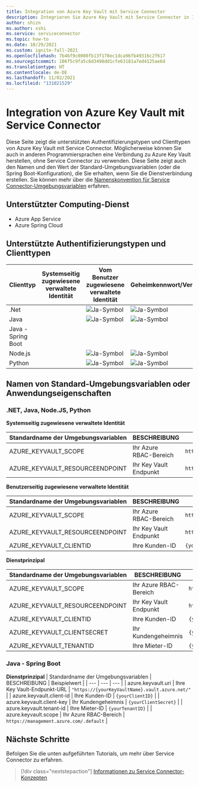 ```yaml
---
title: Integration von Azure Key Vault mit Service Connector
description: Integrieren Sie Azure Key Vault mit Service Connector in Ihre Anwendung
author: shizn
ms.author: xshi
ms.service: serviceconnector
ms.topic: how-to
ms.date: 10/29/2021
ms.custom: ignite-fall-2021
ms.openlocfilehash: 7b46f9c0080fb13f178ec1dca96fb49316c2f617
ms.sourcegitcommit: 106f5c9fa5c6d3498dd1cfe63181a7ed4125ae6d
ms.translationtype: HT
ms.contentlocale: de-DE
ms.lasthandoff: 11/02/2021
ms.locfileid: "131021529"
---
```

# <a name="integrate-azure-key-vault-with-service-connector"></a>Integration von Azure Key Vault mit Service Connector

Diese Seite zeigt die unterstützten Authentifizierungstypen und Clienttypen von Azure Key Vault mit Service Connector. Möglicherweise können Sie auch in anderen Programmiersprachen eine Verbindung zu Azure Key Vault herstellen, ohne Service Connector zu verwenden. Diese Seite zeigt auch den Namen und den Wert der Standard-Umgebungsvariablen (oder die Spring Boot-Konfiguration), die Sie erhalten, wenn Sie die Dienstverbindung erstellen. Sie können mehr über die [Namenskonvention für Service Connector-Umgebungsvariablen](concept-service-connector-internals.md) erfahren.

## <a name="supported-compute-service"></a>Unterstützter Computing-Dienst

- Azure App Service
- Azure Spring Cloud

## <a name="supported-authentication-types-and-client-types"></a>Unterstützte Authentifizierungstypen und Clienttypen

| Clienttyp | Systemseitig zugewiesene verwaltete Identität | Vom Benutzer zugewiesene verwaltete Identität | Geheimkennwort/Verbindungszeichenfolge | Dienstprinzipal |
| --- | --- | --- | --- | --- |
| .Net | | ![Ja-Symbol](./media/green-check.png) | ![Ja-Symbol](./media/green-check.png) | ![Ja-Symbol](./media/green-check.png) |
| Java | | ![Ja-Symbol](./media/green-check.png) | ![Ja-Symbol](./media/green-check.png) | ![Ja-Symbol](./media/green-check.png) |
| Java - Spring Boot | | | | ![Ja-Symbol](./media/green-check.png) |
| Node.js | | ![Ja-Symbol](./media/green-check.png) | ![Ja-Symbol](./media/green-check.png) | ![Ja-Symbol](./media/green-check.png) |
| Python | | ![Ja-Symbol](./media/green-check.png) | ![Ja-Symbol](./media/green-check.png) | ![Ja-Symbol](./media/green-check.png) |

## <a name="default-environment-variable-names-or-application-properties"></a>Namen von Standard-Umgebungsvariablen oder Anwendungseigenschaften

### <a name="net-java-nodejs-python"></a>.NET, Java, Node.JS, Python

**Systemseitig zugewiesene verwaltete Identität**

| Standardname der Umgebungsvariablen | BESCHREIBUNG | Beispielwert |
| --- | --- | --- |
| AZURE_KEYVAULT_SCOPE | Ihr Azure RBAC-Bereich | `https://management.azure.com/.default` |
| AZURE_KEYVAULT_RESOURCEENDPOINT | Ihr Key Vault Endpunkt | `https://{yourKeyVault}.vault.azure.net/` |

**Benutzerseitig zugewiesene verwaltete Identität**

| Standardname der Umgebungsvariablen | BESCHREIBUNG | Beispielwert |
| --- | --- | --- |
| AZURE_KEYVAULT_SCOPE | Ihr Azure RBAC-Bereich | `https://management.azure.com/.default` |
| AZURE_KEYVAULT_RESOURCEENDPOINT | Ihr Key Vault Endpunkt | `https://{yourKeyVault}.vault.azure.net/` |
| AZURE_KEYVAULT_CLIENTID | Ihre Kunden-ID | `{yourClientID}` |

**Dienstprinzipal**

| Standardname der Umgebungsvariablen | BESCHREIBUNG | Beispielwert |
| --- | --- | --- |
| AZURE_KEYVAULT_SCOPE | Ihr Azure RBAC-Bereich | `https://management.azure.com/.default` |
| AZURE_KEYVAULT_RESOURCEENDPOINT | Ihr Key Vault Endpunkt | `https://{yourKeyVault}.vault.azure.net/` |
| AZURE_KEYVAULT_CLIENTID | Ihre Kunden-ID | `{yourClientID}` |
| AZURE_KEYVAULT_CLIENTSECRET | Ihr Kundengeheimnis | `{yourClientSecret}` |
| AZURE_KEYVAULT_TENANTID | Ihre Mieter-ID | `{yourTenantID}` |

### <a name="java---spring-boot"></a>Java - Spring Boot

**Dienstprinzipal**
| Standardname der Umgebungsvariablen | BESCHREIBUNG | Beispielwert |
| --- | --- | --- |
| azure.keyvault.uri | Ihre Key Vault-Endpunkt-URL | `"https://{yourKeyVaultName}.vault.azure.net/"` |
| azure.keyvault.client-id | Ihre Kunden-ID | `{yourClientID}` |
| azure.keyvault.client-key | Ihr Kundengeheimnis | `{yourClientSecret}` |
| azure.keyvault.tenant-id |  Ihre Mieter-ID | `{yourTenantID}` |
| azure.keyvault.scope | Ihr Azure RBAC-Bereich | `https://management.azure.com/.default` |

## <a name="next-steps"></a>Nächste Schritte

Befolgen Sie die unten aufgeführten Tutorials, um mehr über Service Connector zu erfahren.

> [!div class="nextstepaction"]
> [Informationen zu Service Connector-Konzepten](./concept-service-connector-internals.md)
